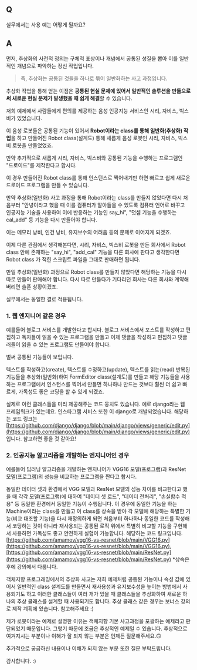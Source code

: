 ## Q

실무에서는 사용 예는 어떻게 될까요? 

## A

먼저, 추상화의 사전적 정의는 구체적 표상이나 개념에서 공통된 성질을 뽑아 이를 일반적인 개념으로 파악하는 정신 작업입니다.

> 즉, 추상화는 공통된 것들을 하나로 묶어 일반화하는 사고 과정입니다.

추상화 작업을 통해 얻는 이점은 **공통된 현실 문제에 있어서 일반적인 솔루션을 만듦으로써 새로운 현실 문제가 발생했을 때 쉽게 해결**할 수 있습니다.

저희 예제에서 사람들에게 편의를 제공하는 음성 인공지능 서비스인 시리, 자비스, 빅스비가 있었습니다.

이 음성 로봇들은 공통된 기능이 있어서 **Robot이라는 class를 통해 일반화(추상화) 작업**을 하고 만들어진 Robot class(설계도) 통해 새롭게 음성 로봇인 시리, 자비스, 빅스비 로봇을 만들었었죠.

만약 추가적으로 새롭게 시리, 자비스, 빅스비와 공통된 기능을 수행하는 프로그램인 "드로이드"를 제작한다고 합시다.


이 경우 만들어진 Robot class를 통해 인스턴스로 찍어내기만 하면 빠르고 쉽게 새로운 드로이드 프로그램을 만들 수 있습니다.


만약 추상화(일반화) 사고 과정을 통해 Robot이라는 class를 만들지 않았다면 다시 처음부터 "안녕이라고 했을 때 이를 컴퓨터가 알아들을 수 있도록 컴퓨터 언어로 바꾸고 인공지능 기술을 사용하여 이에 반응하는 기능인 say_hi", "덧셈 기능을 수행하는 cal_add" 등 기능을 다시 만들어야 합니다.

이는 메모리 낭비, 인건 낭비, 유지보수의 어려움 등의 문제로 이어지게 되겠죠.

이제 다른 관점에서 생각해본다면, 시리, 자비스, 빅스비 로봇을 만든 회사에서 Robot class 안에 존재하는 "say_hi", "add_cal" 기능을 다른 회사에 판다고 생각한다면 Robot class 가 적힌 스크립트 파일을 그대로 판매하면 됩니다. 

만일 추상화(일반화) 과정으로 Robot class를 만들지 않았다면 해당하는 기능을 다시 따로 만들어 판매해야 합니다. 다시 따로 만들다가 기다리던 회사는 다른 회사와 계약해 버리면 슬픈 상황이겠죠.

실무에서는 동일한 결로 적용됩니다.

### 1. 웹 엔지니어 같은 경우

예를들어 블로그 서비스를 개발한다고 합시다. 블로그 서비스에서 포스트를 작성하고 편집하고 독자들이 읽을 수 있는 프로그램을 만들고 이제 댓글을 작성하고 편집하고 댓글러들이 읽을 수 있는 프로그램도 만들어야 합니다.

벌써 공통된 기능들이 보입니다.

텍스트를 작성하고(create), 텍스트를 수정하고(update), 텍스트를 읽는(read) 반복된 기능들을 추상화(일반화)하여 FormEditor class(설계도)를 만들고 해당 기능들을 사용하는 프로그램에서 인스턴스를 찍어서 만들면 하나하나 만드는 것보다 훨씬 더 쉽고 빠르게, 가독성도 좋은 코딩을 할 수 있게 되겠죠.

실제로 이런 클래스들을 미리 제공해주는 코드 뭉치도 있습니다. 
예로 django라는 웹 프레임워크가 있는데요. 인스타그램 서비스 또한 이 django로 개발되었습니다.
해당하는 코드 링크는 [https://github.com/django/django/blob/main/django/views/generic/edit.py](https://github.com/django/django/blob/main/django/views/generic/edit.py) 입니다. 참고하면 좋을 것 같아요!


### 2. 인공지능 알고리즘을 개발하는 엔지니어인 경우

예를들어 딥러닝 알고리즘을 개발하는 엔지니어가 VGG16 모델(프로그램)과 ResNet 모델(프로그램)의 성능을 비교하는 프로그램을 짠다고 합시다.

동일한 데이터 셋과 환경에서 VGG 모델과 ResNet 모델의 성능 차이를 비교한다고 했을 때 각각 모델(프로그램)에 대하여 "데이터 셋 로드", "데이터 전처리", "손실함수 적용" 등 동일한 환경에서 동일한 기능이 수행됩니다. 이 경우에 동일한 기능을 하는 Machine이라는 class를 만들고 이 class를 상속을 받아 각 모델에 해당하는 특별한 기능(비교 대조할 기능)을 다시 재정의하게 되면 처음부터 하나하나 동일한 코드를 작성해서 코딩하는 것이 아니라 재사용되는 공통된 로직 위에서 특별히 비교할 기능을 구현해서 사용하면 가독성도 좋고 안전하게 실험이 가능합니다. 해당하는 코드 링크입니다. [https://github.com/amamov/vgg16-vs-resnet/blob/main/VGG16.py](https://github.com/amamov/vgg16-vs-resnet/blob/main/VGG16.py),  [https://github.com/amamov/vgg16-vs-resnet/blob/main/ResNet.py](https://github.com/amamov/vgg16-vs-resnet/blob/main/ResNet.py) *상속은 후에 강의에서 다룹니다.

객체지향 프로그래밍에서의 추상화 사고는 저희 예제처럼  공통된 기능이나 속성 값에 있어서 일반적인 class 설계도를 만들면서 재사용성과 유지보수성을 높이는 방법에서 사용되기도 하고 이러한 클래스들이 여러 개가 있을 때 클래스들을 추상화하여 새로운 하나의 추상 클래스를 설계할 때 사용되기도 합니다. 추상 클래스 같은 경우는 보너스 강의로 제작 계획에 있습니다. 참고해주세요 :)

제가 로봇이라는 예제로 설명한 이유는 객체지향 기본 사고과정을 포괄하는 예제라고 판단되었기 때문입니다. 그렇기 때문에 조금은 추상적인 예제일 수 있습니다. 추상적으로 여겨지시는 부분이나 이해가 잘 되지 않는 부분은 언제든 질문해주세요.🙃

추가적으로 궁금하신 내용이나 이해가 되지 않는 부분 또한 질문 부탁드립니다.

감사합니다. :)
